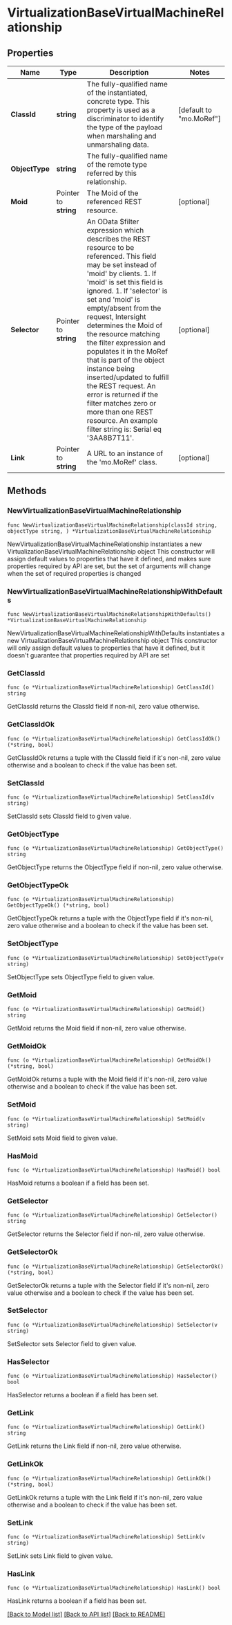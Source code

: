# VirtualizationBaseVirtualMachineRelationship

## Properties

Name | Type | Description | Notes
------------ | ------------- | ------------- | -------------
**ClassId** | **string** | The fully-qualified name of the instantiated, concrete type. This property is used as a discriminator to identify the type of the payload when marshaling and unmarshaling data. | [default to "mo.MoRef"]
**ObjectType** | **string** | The fully-qualified name of the remote type referred by this relationship. | 
**Moid** | Pointer to **string** | The Moid of the referenced REST resource. | [optional] 
**Selector** | Pointer to **string** | An OData $filter expression which describes the REST resource to be referenced. This field may be set instead of &#39;moid&#39; by clients. 1. If &#39;moid&#39; is set this field is ignored. 1. If &#39;selector&#39; is set and &#39;moid&#39; is empty/absent from the request, Intersight determines the Moid of the resource matching the filter expression and populates it in the MoRef that is part of the object instance being inserted/updated to fulfill the REST request. An error is returned if the filter matches zero or more than one REST resource. An example filter string is: Serial eq &#39;3AA8B7T11&#39;. | [optional] 
**Link** | Pointer to **string** | A URL to an instance of the &#39;mo.MoRef&#39; class. | [optional] 

## Methods

### NewVirtualizationBaseVirtualMachineRelationship

`func NewVirtualizationBaseVirtualMachineRelationship(classId string, objectType string, ) *VirtualizationBaseVirtualMachineRelationship`

NewVirtualizationBaseVirtualMachineRelationship instantiates a new VirtualizationBaseVirtualMachineRelationship object
This constructor will assign default values to properties that have it defined,
and makes sure properties required by API are set, but the set of arguments
will change when the set of required properties is changed

### NewVirtualizationBaseVirtualMachineRelationshipWithDefaults

`func NewVirtualizationBaseVirtualMachineRelationshipWithDefaults() *VirtualizationBaseVirtualMachineRelationship`

NewVirtualizationBaseVirtualMachineRelationshipWithDefaults instantiates a new VirtualizationBaseVirtualMachineRelationship object
This constructor will only assign default values to properties that have it defined,
but it doesn't guarantee that properties required by API are set

### GetClassId

`func (o *VirtualizationBaseVirtualMachineRelationship) GetClassId() string`

GetClassId returns the ClassId field if non-nil, zero value otherwise.

### GetClassIdOk

`func (o *VirtualizationBaseVirtualMachineRelationship) GetClassIdOk() (*string, bool)`

GetClassIdOk returns a tuple with the ClassId field if it's non-nil, zero value otherwise
and a boolean to check if the value has been set.

### SetClassId

`func (o *VirtualizationBaseVirtualMachineRelationship) SetClassId(v string)`

SetClassId sets ClassId field to given value.


### GetObjectType

`func (o *VirtualizationBaseVirtualMachineRelationship) GetObjectType() string`

GetObjectType returns the ObjectType field if non-nil, zero value otherwise.

### GetObjectTypeOk

`func (o *VirtualizationBaseVirtualMachineRelationship) GetObjectTypeOk() (*string, bool)`

GetObjectTypeOk returns a tuple with the ObjectType field if it's non-nil, zero value otherwise
and a boolean to check if the value has been set.

### SetObjectType

`func (o *VirtualizationBaseVirtualMachineRelationship) SetObjectType(v string)`

SetObjectType sets ObjectType field to given value.


### GetMoid

`func (o *VirtualizationBaseVirtualMachineRelationship) GetMoid() string`

GetMoid returns the Moid field if non-nil, zero value otherwise.

### GetMoidOk

`func (o *VirtualizationBaseVirtualMachineRelationship) GetMoidOk() (*string, bool)`

GetMoidOk returns a tuple with the Moid field if it's non-nil, zero value otherwise
and a boolean to check if the value has been set.

### SetMoid

`func (o *VirtualizationBaseVirtualMachineRelationship) SetMoid(v string)`

SetMoid sets Moid field to given value.

### HasMoid

`func (o *VirtualizationBaseVirtualMachineRelationship) HasMoid() bool`

HasMoid returns a boolean if a field has been set.

### GetSelector

`func (o *VirtualizationBaseVirtualMachineRelationship) GetSelector() string`

GetSelector returns the Selector field if non-nil, zero value otherwise.

### GetSelectorOk

`func (o *VirtualizationBaseVirtualMachineRelationship) GetSelectorOk() (*string, bool)`

GetSelectorOk returns a tuple with the Selector field if it's non-nil, zero value otherwise
and a boolean to check if the value has been set.

### SetSelector

`func (o *VirtualizationBaseVirtualMachineRelationship) SetSelector(v string)`

SetSelector sets Selector field to given value.

### HasSelector

`func (o *VirtualizationBaseVirtualMachineRelationship) HasSelector() bool`

HasSelector returns a boolean if a field has been set.

### GetLink

`func (o *VirtualizationBaseVirtualMachineRelationship) GetLink() string`

GetLink returns the Link field if non-nil, zero value otherwise.

### GetLinkOk

`func (o *VirtualizationBaseVirtualMachineRelationship) GetLinkOk() (*string, bool)`

GetLinkOk returns a tuple with the Link field if it's non-nil, zero value otherwise
and a boolean to check if the value has been set.

### SetLink

`func (o *VirtualizationBaseVirtualMachineRelationship) SetLink(v string)`

SetLink sets Link field to given value.

### HasLink

`func (o *VirtualizationBaseVirtualMachineRelationship) HasLink() bool`

HasLink returns a boolean if a field has been set.


[[Back to Model list]](../README.md#documentation-for-models) [[Back to API list]](../README.md#documentation-for-api-endpoints) [[Back to README]](../README.md)


